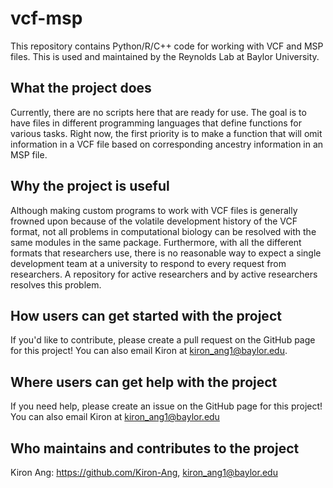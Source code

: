 # vcf-msp

This repository contains Python/R/C++ code for working with VCF and MSP files. This is used and maintained by the Reynolds Lab at Baylor University.

## What the project does

Currently, there are no scripts here that are ready for use. The goal is to have files in different programming languages that define functions for various tasks. Right now, the first priority is to make a function that will omit information in a VCF file based on corresponding ancestry information in an MSP file.

## Why the project is useful

Although making custom programs to work with VCF files is generally frowned upon because of the volatile development history of the VCF format, not all problems in computational biology can be resolved with the same modules in the same package. Furthermore, with all the different formats that researchers use, there is no reasonable way to expect a single development team at a university to respond to every request from researchers. A repository for active researchers and by active researchers resolves this problem.

## How users can get started with the project

If you'd like to contribute, please create a pull request on the GitHub page for this project! You can also email Kiron at kiron_ang1@baylor.edu.

## Where users can get help with the project

If you need help, please create an issue on the GitHub page for this project! You can also email Kiron at kiron_ang1@baylor.edu

## Who maintains and contributes to the project

Kiron Ang: https://github.com/Kiron-Ang, kiron_ang1@baylor.edu
